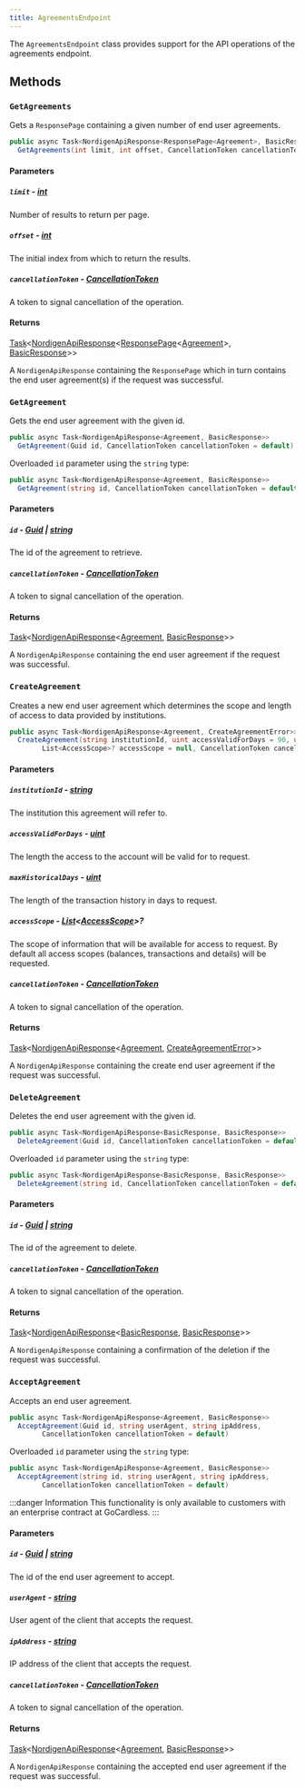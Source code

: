 ```yaml
---
title: AgreementsEndpoint
---
```


The `AgreementsEndpoint` class provides support for the API operations of the agreements endpoint.

## Methods

### `GetAgreements`

Gets a `ResponsePage` containing a given number of end user agreements.

```csharp
public async Task<NordigenApiResponse<ResponsePage<Agreement>, BasicResponse>>
  GetAgreements(int limit, int offset, CancellationToken cancellationToken = default)
```

#### Parameters

##### `limit` - [int](https://learn.microsoft.com/en-us/dotnet/fundamentals/runtime-libraries/system-int32)

Number of results to return per page.

##### `offset` - [int](https://learn.microsoft.com/en-us/dotnet/fundamentals/runtime-libraries/system-int32)

The initial index from which to return the results.

##### `cancellationToken` - [CancellationToken](https://learn.microsoft.com/en-us/dotnet/api/system.threading.cancellationtoken)

A token to signal cancellation of the operation.

#### Returns

[Task](https://learn.microsoft.com/en-us/dotnet/api/system.threading.tasks.task)\<[NordigenApiResponse](/docs/api-reference/responses/nordigen-api-response)\<[ResponsePage](/docs/api-reference/responses/response-page)\<[Agreement](/docs/api-reference/responses/agreement)\>, [BasicResponse](/docs/api-reference/responses/basic-response)\>\>

A `NordigenApiResponse` containing the `ResponsePage` which in turn contains the end user agreement(s) if the request was successful.

### `GetAgreement`

Gets the end user agreement with the given id.

```csharp
public async Task<NordigenApiResponse<Agreement, BasicResponse>>
  GetAgreement(Guid id, CancellationToken cancellationToken = default)
```

Overloaded `id` parameter using the `string` type:

```csharp
public async Task<NordigenApiResponse<Agreement, BasicResponse>>
  GetAgreement(string id, CancellationToken cancellationToken = default)
```

#### Parameters

##### `id` - [Guid](https://learn.microsoft.com/en-us/dotnet/api/system.guid) | [string](https://learn.microsoft.com/en-us/dotnet/csharp/language-reference/builtin-types/reference-types#the-string-type)

The id of the agreement to retrieve.

##### `cancellationToken` - [CancellationToken](https://learn.microsoft.com/en-us/dotnet/api/system.threading.cancellationtoken)

A token to signal cancellation of the operation.

#### Returns

[Task](https://learn.microsoft.com/en-us/dotnet/api/system.threading.tasks.task)\<[NordigenApiResponse](/docs/api-reference/responses/nordigen-api-response)\<[Agreement](/docs/api-reference/responses/agreement), [BasicResponse](/docs/api-reference/responses/basic-response)\>\>

A `NordigenApiResponse` containing the end user agreement if the request was successful.

### `CreateAgreement`

Creates a new end user agreement which determines the scope and length of access to data provided by institutions.

```csharp
public async Task<NordigenApiResponse<Agreement, CreateAgreementError>>
  CreateAgreement(string institutionId, uint accessValidForDays = 90, uint maxHistoricalDays = 90,
        List<AccessScope>? accessScope = null, CancellationToken cancellationToken = default)
```

#### Parameters

##### `institutionId` - [string](https://learn.microsoft.com/en-us/dotnet/csharp/language-reference/builtin-types/reference-types#the-string-type)

The institution this agreement will refer to.

##### `accessValidForDays` - [uint](https://learn.microsoft.com/en-us/dotnet/api/system.uint32)

The length the access to the account will be valid for to request.

##### `maxHistoricalDays` - [uint](https://learn.microsoft.com/en-us/dotnet/api/system.uint32)

The length of the transaction history in days to request.

##### `accessScope` - [List](https://learn.microsoft.com/en-us/dotnet/api/system.collections.generic.list-1)\<[AccessScope](/docs/api-reference/responses/access-scope)\>?

The scope of information that will be available for access to request. By default all access scopes (balances, transactions and details) will be requested.

##### `cancellationToken` - [CancellationToken](https://learn.microsoft.com/en-us/dotnet/api/system.threading.cancellationtoken)

A token to signal cancellation of the operation.

#### Returns

[Task](https://learn.microsoft.com/en-us/dotnet/api/system.threading.tasks.task)\<[NordigenApiResponse](/docs/api-reference/responses/nordigen-api-response)\<[Agreement](/docs/api-reference/responses/agreement), [CreateAgreementError](/docs/api-reference/errors/create-agreement-error)\>\>

A `NordigenApiResponse` containing the create end user agreement if the request was successful.

### `DeleteAgreement`

Deletes the end user agreement with the given id.

```csharp
public async Task<NordigenApiResponse<BasicResponse, BasicResponse>>
  DeleteAgreement(Guid id, CancellationToken cancellationToken = default)
```

Overloaded `id` parameter using the `string` type:

```csharp
public async Task<NordigenApiResponse<BasicResponse, BasicResponse>>
  DeleteAgreement(string id, CancellationToken cancellationToken = default)
```

#### Parameters

##### `id` - [Guid](https://learn.microsoft.com/en-us/dotnet/api/system.guid) | [string](https://learn.microsoft.com/en-us/dotnet/csharp/language-reference/builtin-types/reference-types#the-string-type)

The id of the agreement to delete.

##### `cancellationToken` - [CancellationToken](https://learn.microsoft.com/en-us/dotnet/api/system.threading.cancellationtoken)

A token to signal cancellation of the operation.

#### Returns

[Task](https://learn.microsoft.com/en-us/dotnet/api/system.threading.tasks.task)\<[NordigenApiResponse](/docs/api-reference/responses/nordigen-api-response)\<[BasicResponse](/docs/api-reference/responses/basic-response), [BasicResponse](/docs/api-reference/responses/basic-response)\>\>

A `NordigenApiResponse` containing a confirmation of the deletion if the request was successful.

### `AcceptAgreement`

Accepts an end user agreement.

```csharp
public async Task<NordigenApiResponse<Agreement, BasicResponse>>
  AcceptAgreement(Guid id, string userAgent, string ipAddress,
        CancellationToken cancellationToken = default)
```

Overloaded `id` parameter using the `string` type:

```csharp
public async Task<NordigenApiResponse<Agreement, BasicResponse>>
  AcceptAgreement(string id, string userAgent, string ipAddress,
        CancellationToken cancellationToken = default)
```

:::danger Information
This functionality is only available to customers with an enterprise contract at GoCardless.
:::

#### Parameters

##### `id` - [Guid](https://learn.microsoft.com/en-us/dotnet/api/system.guid) | [string](https://learn.microsoft.com/en-us/dotnet/csharp/language-reference/builtin-types/reference-types#the-string-type)

The id of the end user agreement to accept.

##### `userAgent` - [string](https://learn.microsoft.com/en-us/dotnet/csharp/language-reference/builtin-types/reference-types#the-string-type)

User agent of the client that accepts the request.

##### `ipAddress` - [string](https://learn.microsoft.com/en-us/dotnet/csharp/language-reference/builtin-types/reference-types#the-string-type)

IP address of the client that accepts the request.

##### `cancellationToken` - [CancellationToken](https://learn.microsoft.com/en-us/dotnet/api/system.threading.cancellationtoken)

A token to signal cancellation of the operation.

#### Returns

[Task](https://learn.microsoft.com/en-us/dotnet/api/system.threading.tasks.task)\<[NordigenApiResponse](/docs/api-reference/responses/nordigen-api-response)\<[Agreement](/docs/api-reference/responses/agreement), [BasicResponse](/docs/api-reference/responses/basic-response)\>\>

A `NordigenApiResponse` containing the accepted end user agreement if the request was successful.
